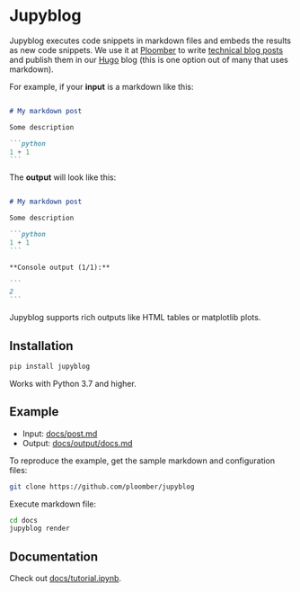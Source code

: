 <!-- #region -->
# Jupyblog

Jupyblog executes code snippets in markdown files and embeds the results as new code snippets. We use it at [Ploomber](https://github.com/ploomber/ploomber) to write [technical blog posts](https://ploomber.io/blog/snapshot-testing/) and publish them in our [Hugo](https://github.com/gohugoio/hugo) blog (this is one option out of many that uses markdown).

For example, if your **input** is a markdown like this:

~~~md

# My markdown post

Some description

```python
1 + 1
```
~~~

The **output** will look like this:

~~~md

# My markdown post

Some description

```python
1 + 1
```

**Console output (1/1):**

```
2
```

~~~

Jupyblog supports rich outputs like HTML tables or matplotlib plots.

## Installation

```sh
pip install jupyblog
```

Works with Python 3.7 and higher.

## Example

* Input: [docs/post.md](docs/post.md)
* Output: [docs/output/docs.md](docs/output/docs.md)

To reproduce the example, get the sample markdown and configuration files:

```sh
git clone https://github.com/ploomber/jupyblog
```

Execute markdown file:
<!-- #endregion -->

```bash
cd docs
jupyblog render
```

## Documentation

Check out [docs/tutorial.ipynb](docs/tutorial.ipynb).
